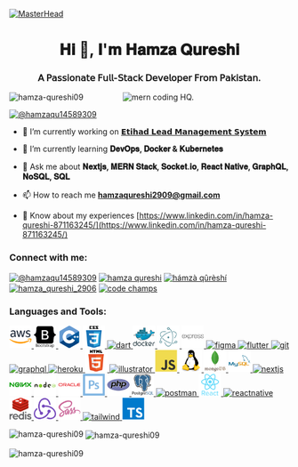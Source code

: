 [![MasterHead](https://live.staticflickr.com/65535/51350239267_54560763e6_b.jpg)](https://www.linkedin.com/in/hamza-qureshi-871163245/)
<h1 align="center">𝐇𝐢 👋, 𝐈'𝐦 𝐇𝐚𝐦𝐳𝐚 𝐐𝐮𝐫𝐞𝐬𝐡𝐢</h1>
<h3 align="center">𝖠 𝖯𝖺𝗌𝗌𝗂𝗈𝗇𝖺𝗍𝖾 𝖥𝗎𝗅𝗅-𝖲𝗍𝖺𝖼𝗄 𝖣𝖾𝗏𝖾𝗅𝗈𝗉𝖾𝗋 𝖥𝗋𝗈𝗆 𝖯𝖺𝗄𝗂𝗌𝗍𝖺𝗇.</h3>
<img align="right" alt="mern coding HQ." width="300" src="https://miro.medium.com/v2/resize:fit:1400/0*FGD6BUzzZs1VJLuY.gif">

<p align="left"> <img src="https://komarev.com/ghpvc/?username=hamza-qureshi09&label=Profile%20views&color=0e75b6&style=flat" alt="hamza-qureshi09" /> </p>

<p align="left"> <a href="https://twitter.com/@hamzaqu14589309" target="blank"><img src="https://img.shields.io/twitter/follow/@hamzaqu14589309?logo=twitter&style=for-the-badge" alt="@hamzaqu14589309" /></a> </p>

- 🔭 I’m currently working on [𝗘𝘁𝗶𝗵𝗮𝗱 𝗟𝗲𝗮𝗱 𝗠𝗮𝗻𝗮𝗴𝗲𝗺𝗲𝗻𝘁 𝗦𝘆𝘀𝘁𝗲𝗺](https://etihad-frontend.vercel.app/)

- 🌱 I’m currently learning **𝐃𝐞𝐯𝐎𝐩𝐬, 𝐃𝐨𝐜𝐤𝐞𝐫 & 𝐊𝐮𝐛𝐞𝐫𝐧𝐞𝐭𝐞𝐬**

- 💬 Ask me about **𝐍𝐞𝐱𝐭𝐣𝐬, 𝐌𝐄𝐑𝐍 𝐒𝐭𝐚𝐜𝐤, 𝐒𝐨𝐜𝐤𝐞𝐭.𝐢𝐨, 𝐑𝐞𝐚𝐜𝐭 𝐍𝐚𝐭𝐢𝐯𝐞, 𝐆𝐫𝐚𝐩𝐡𝐐𝐋, 𝐍𝐨𝐒𝐐𝐋, 𝐒𝐐𝐋**

- 📫 How to reach me **hamzaqureshi2909@gmail.com**

- 📄 Know about my experiences [https://www.linkedin.com/in/hamza-qureshi-871163245/](https://www.linkedin.com/in/hamza-qureshi-871163245/)

<h3 align="left">Connect with me:</h3>
<p align="left">
<a href="https://twitter.com/@hamzaqu14589309" target="blank"><img align="center" src="https://raw.githubusercontent.com/rahuldkjain/github-profile-readme-generator/master/src/images/icons/Social/twitter.svg" alt="@hamzaqu14589309" height="30" width="40" /></a>
<a href="https://linkedin.com/in/hamza-qureshi-871163245/" target="blank"><img align="center" src="https://raw.githubusercontent.com/rahuldkjain/github-profile-readme-generator/master/src/images/icons/Social/linked-in-alt.svg" alt="hamza qureshi" height="30" width="40" /></a>
<a href="https://fb.com/hámzà qûrèshí" target="blank"><img align="center" src="https://raw.githubusercontent.com/rahuldkjain/github-profile-readme-generator/master/src/images/icons/Social/facebook.svg" alt="hámzà qûrèshí" height="30" width="40" /></a>
<a href="https://instagram.com/hamza_qureshi_2906" target="blank"><img align="center" src="https://raw.githubusercontent.com/rahuldkjain/github-profile-readme-generator/master/src/images/icons/Social/instagram.svg" alt="hamza_qureshi_2906" height="30" width="40" /></a>
<a href="https://www.youtube.com/c/code champs" target="blank"><img align="center" src="https://raw.githubusercontent.com/rahuldkjain/github-profile-readme-generator/master/src/images/icons/Social/youtube.svg" alt="code champs" height="30" width="40" /></a>
</p>

<h3 align="left">Languages and Tools:</h3>
<p align="left"> <a href="https://aws.amazon.com" target="_blank" rel="noreferrer"> <img src="https://raw.githubusercontent.com/devicons/devicon/master/icons/amazonwebservices/amazonwebservices-original-wordmark.svg" alt="aws" width="40" height="40"/> </a> <a href="https://getbootstrap.com" target="_blank" rel="noreferrer"> <img src="https://raw.githubusercontent.com/devicons/devicon/master/icons/bootstrap/bootstrap-plain-wordmark.svg" alt="bootstrap" width="40" height="40"/> </a> <a href="https://www.w3schools.com/cpp/" target="_blank" rel="noreferrer"> <img src="https://raw.githubusercontent.com/devicons/devicon/master/icons/cplusplus/cplusplus-original.svg" alt="cplusplus" width="40" height="40"/> </a> <a href="https://www.w3schools.com/css/" target="_blank" rel="noreferrer"> <img src="https://raw.githubusercontent.com/devicons/devicon/master/icons/css3/css3-original-wordmark.svg" alt="css3" width="40" height="40"/> </a> <a href="https://dart.dev" target="_blank" rel="noreferrer"> <img src="https://www.vectorlogo.zone/logos/dartlang/dartlang-icon.svg" alt="dart" width="40" height="40"/> </a> <a href="https://www.docker.com/" target="_blank" rel="noreferrer"> <img src="https://raw.githubusercontent.com/devicons/devicon/master/icons/docker/docker-original-wordmark.svg" alt="docker" width="40" height="40"/> </a> <a href="https://www.electronjs.org" target="_blank" rel="noreferrer"> <img src="https://raw.githubusercontent.com/devicons/devicon/master/icons/electron/electron-original.svg" alt="electron" width="40" height="40"/> </a> <a href="https://expressjs.com" target="_blank" rel="noreferrer"> <img src="https://raw.githubusercontent.com/devicons/devicon/master/icons/express/express-original-wordmark.svg" alt="express" width="40" height="40"/> </a> <a href="https://www.figma.com/" target="_blank" rel="noreferrer"> <img src="https://www.vectorlogo.zone/logos/figma/figma-icon.svg" alt="figma" width="40" height="40"/> </a> <a href="https://flutter.dev" target="_blank" rel="noreferrer"> <img src="https://www.vectorlogo.zone/logos/flutterio/flutterio-icon.svg" alt="flutter" width="40" height="40"/> </a> <a href="https://git-scm.com/" target="_blank" rel="noreferrer"> <img src="https://www.vectorlogo.zone/logos/git-scm/git-scm-icon.svg" alt="git" width="40" height="40"/> </a> <a href="https://graphql.org" target="_blank" rel="noreferrer"> <img src="https://www.vectorlogo.zone/logos/graphql/graphql-icon.svg" alt="graphql" width="40" height="40"/> </a> <a href="https://heroku.com" target="_blank" rel="noreferrer"> <img src="https://www.vectorlogo.zone/logos/heroku/heroku-icon.svg" alt="heroku" width="40" height="40"/> </a> <a href="https://www.w3.org/html/" target="_blank" rel="noreferrer"> <img src="https://raw.githubusercontent.com/devicons/devicon/master/icons/html5/html5-original-wordmark.svg" alt="html5" width="40" height="40"/> </a> <a href="https://www.adobe.com/in/products/illustrator.html" target="_blank" rel="noreferrer"> <img src="https://www.vectorlogo.zone/logos/adobe_illustrator/adobe_illustrator-icon.svg" alt="illustrator" width="40" height="40"/> </a> <a href="https://developer.mozilla.org/en-US/docs/Web/JavaScript" target="_blank" rel="noreferrer"> <img src="https://raw.githubusercontent.com/devicons/devicon/master/icons/javascript/javascript-original.svg" alt="javascript" width="40" height="40"/> </a> <a href="https://www.linux.org/" target="_blank" rel="noreferrer"> <img src="https://raw.githubusercontent.com/devicons/devicon/master/icons/linux/linux-original.svg" alt="linux" width="40" height="40"/> </a> <a href="https://www.mongodb.com/" target="_blank" rel="noreferrer"> <img src="https://raw.githubusercontent.com/devicons/devicon/master/icons/mongodb/mongodb-original-wordmark.svg" alt="mongodb" width="40" height="40"/> </a> <a href="https://www.mysql.com/" target="_blank" rel="noreferrer"> <img src="https://raw.githubusercontent.com/devicons/devicon/master/icons/mysql/mysql-original-wordmark.svg" alt="mysql" width="40" height="40"/> </a> <a href="https://nextjs.org/" target="_blank" rel="noreferrer"> <img src="https://cdn.worldvectorlogo.com/logos/nextjs-2.svg" alt="nextjs" width="40" height="40"/> </a> <a href="https://www.nginx.com" target="_blank" rel="noreferrer"> <img src="https://raw.githubusercontent.com/devicons/devicon/master/icons/nginx/nginx-original.svg" alt="nginx" width="40" height="40"/> </a> <a href="https://nodejs.org" target="_blank" rel="noreferrer"> <img src="https://raw.githubusercontent.com/devicons/devicon/master/icons/nodejs/nodejs-original-wordmark.svg" alt="nodejs" width="40" height="40"/> </a> <a href="https://www.oracle.com/" target="_blank" rel="noreferrer"> <img src="https://raw.githubusercontent.com/devicons/devicon/master/icons/oracle/oracle-original.svg" alt="oracle" width="40" height="40"/> </a> <a href="https://www.photoshop.com/en" target="_blank" rel="noreferrer"> <img src="https://raw.githubusercontent.com/devicons/devicon/master/icons/photoshop/photoshop-line.svg" alt="photoshop" width="40" height="40"/> </a> <a href="https://www.php.net" target="_blank" rel="noreferrer"> <img src="https://raw.githubusercontent.com/devicons/devicon/master/icons/php/php-original.svg" alt="php" width="40" height="40"/> </a> <a href="https://www.postgresql.org" target="_blank" rel="noreferrer"> <img src="https://raw.githubusercontent.com/devicons/devicon/master/icons/postgresql/postgresql-original-wordmark.svg" alt="postgresql" width="40" height="40"/> </a> <a href="https://postman.com" target="_blank" rel="noreferrer"> <img src="https://www.vectorlogo.zone/logos/getpostman/getpostman-icon.svg" alt="postman" width="40" height="40"/> </a> <a href="https://reactjs.org/" target="_blank" rel="noreferrer"> <img src="https://raw.githubusercontent.com/devicons/devicon/master/icons/react/react-original-wordmark.svg" alt="react" width="40" height="40"/> </a> <a href="https://reactnative.dev/" target="_blank" rel="noreferrer"> <img src="https://reactnative.dev/img/header_logo.svg" alt="reactnative" width="40" height="40"/> </a> <a href="https://redis.io" target="_blank" rel="noreferrer"> <img src="https://raw.githubusercontent.com/devicons/devicon/master/icons/redis/redis-original-wordmark.svg" alt="redis" width="40" height="40"/> </a> <a href="https://redux.js.org" target="_blank" rel="noreferrer"> <img src="https://raw.githubusercontent.com/devicons/devicon/master/icons/redux/redux-original.svg" alt="redux" width="40" height="40"/> </a> <a href="https://sass-lang.com" target="_blank" rel="noreferrer"> <img src="https://raw.githubusercontent.com/devicons/devicon/master/icons/sass/sass-original.svg" alt="sass" width="40" height="40"/> </a> <a href="https://tailwindcss.com/" target="_blank" rel="noreferrer"> <img src="https://www.vectorlogo.zone/logos/tailwindcss/tailwindcss-icon.svg" alt="tailwind" width="40" height="40"/> </a> <a href="https://www.typescriptlang.org/" target="_blank" rel="noreferrer"> <img src="https://raw.githubusercontent.com/devicons/devicon/master/icons/typescript/typescript-original.svg" alt="typescript" width="40" height="40"/> </a> </p>

<p><img align="left" src="https://github-readme-stats.vercel.app/api/top-langs?username=hamza-qureshi09&show_icons=true&locale=en&layout=compact" alt="hamza-qureshi09" /></p>

<p>&nbsp;<img align="center" src="https://github-readme-stats.vercel.app/api?username=hamza-qureshi09&show_icons=true&locale=en" alt="hamza-qureshi09" /></p>

<p><img align="center" src="https://github-readme-streak-stats.herokuapp.com/?user=hamza-qureshi09&" alt="hamza-qureshi09" /></p>
